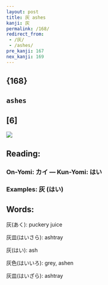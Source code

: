 ```yaml
---
layout: post
title: 灰 ashes
kanji: 灰
permalink: /168/
redirect_from:
 - /灰/
 - /ashes/
pre_kanji: 167
nex_kanji: 169
---
```


## {168}

## `ashes`

## [6]

<div class="stroke"><img src="E781B0.png" /></div>

## Reading:

### On-Yomi: カイ &mdash; Kun-Yomi: はい

### Examples: 灰 (はい)

## Words:

灰(あく): puckery juice

灰皿(はいさら): ashtray

灰(はい): ash

灰色(はいいろ): grey, ashen

灰皿(はいざら): ashtray

